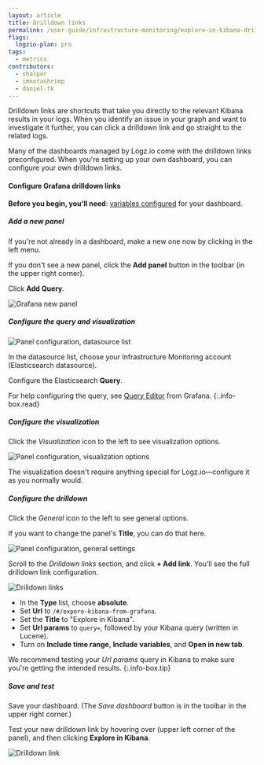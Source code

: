```yaml
---
layout: article
title: Drilldown links
permalink: /user-guide/infrastructure-monitoring/explore-in-kibana-drilldown-links
flags:
  logzio-plan: pro
tags:
  - metrics
contributors:
  - shalper
  - imnotashrimp
  - daniel-tk
---
```


Drilldown links are shortcuts that take you directly to the relevant Kibana results in your logs.
When you identify an issue in your graph and want to investigate it further,
you can click a drilldown link
and go straight to the related logs.

Many of the dashboards managed by Logz.io come with the drilldown links preconfigured.
When you're setting up your own dashboard,
you can configure your own drilldown links.

#### Configure Grafana drilldown links

**Before you begin, you'll need**:
[variables configured](/user-guide/infrastructure-monitoring/configure-grafana-drilldown-links) for your dashboard.

<div class="tasklist">

##### Add a new panel

If you're not already in a dashboard,
make a new one now by clicking <i class="fas fa-plus"></i> in the left menu.

If you don't see a new panel,
click the **Add panel** button in the toolbar (in the upper right corner).

Click **Add Query**.

![Grafana new panel](https://dytvr9ot2sszz.cloudfront.net/logz-docs/grafana/new-panel.png)

##### Configure the query and visualization

![Panel configuration, datasource list](https://dytvr9ot2sszz.cloudfront.net/logz-docs/grafana/panel-config--query--datasource-list.png)

In the datasource list, choose your Infrastructure Monitoring account
(Elasticsearch datasource).

Configure the Elasticsearch **Query**.

For help configuring the query,
see [Query Editor](https://grafana.com/docs/grafana/latest/guides/basic_concepts/#query-editor)
from Grafana.
{:.info-box.read}


##### Configure the visualization

Click the _Visualization_ icon to the left to see visualization options.

![Panel configuration, visualization  options](https://dytvr9ot2sszz.cloudfront.net/logz-docs/grafana/panel-config--query--visualization.png)

The visualization doesn't require anything special
for Logz.io—configure it as you normally would.

##### Configure the drilldown

Click the _General_ icon to the left to see general options.

If you want to change the panel's **Title**,
you can do that here.

![Panel configuration, general settings](https://dytvr9ot2sszz.cloudfront.net/logz-docs/grafana/panel-config--general--add-link.png)

Scroll to the _Drilldown links_ section,
and click **+ Add link**.
You'll see the full drilldown link configuration.

![Drilldown links](https://dytvr9ot2sszz.cloudfront.net/logz-docs/grafana/panel-config--general--drilldown-link-config.png)

* In the **Type** list, choose **absolute**.
* Set **Url** to `/#/expore-kibana-from-grafana`.
* Set the **Title** to "Explore in Kibana".
* Set **Url params** to `query=`, followed by your Kibana query (written in Lucene).
* Turn on **Include time range**, **Include variables**, and **Open in new tab**.

We recommend testing your _Url params_ query in Kibana
to make sure you're getting the intended results.
{:.info-box.tip}

##### Save and test

Save your dashboard.
(The _Save dashboard_ button is in the toolbar in the upper right corner.)

Test your new drilldown link
by hovering over <i class="fas fa-external-link-alt"></i>
(upper left corner of the panel),
and then clicking **Explore in Kibana**.

![Drilldown link](https://dytvr9ot2sszz.cloudfront.net/logz-docs/grafana/panel-drilldown-link.png)
